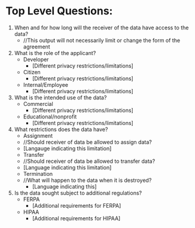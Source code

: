 # Top Level Questions:

1. When and for how long will the receiver of the data have access to the data?
    * //This output will not necessarily limit or change the form of the agreement
2. What is the role of the applicant?
    * Developer
       * [Different privacy restrictions/limitations] 
    * Citizen
       * [Different privacy restrictions/limitations]  
    * Internal/Employee
       * [Different privacy restrictions/limitations]  
3. What is the intended use of the data?
    * Commercial
      * [Different privacy restrictions/limitations]
    * Educational/nonprofit
      * [Different privacy restrictions/limitations]
4. What restrictions does the data have?
    * Assignment
     * //Should receiver of data be allowed to assign data?
     * [Langauge indicating this limitation]
    * Transfer
     * //Should receiver of data be allowed to transfer data?
     * [Language indicating this limitation]
    * Termination
     * //What will happen to the data when it is destroyed?
       * [Language indicating this]
5. Is the data sought subject to additional regulations?
   * FERPA
     * [Additional requirements for FERPA]
   * HIPAA
     * [Additional requirements for HIPAA]
